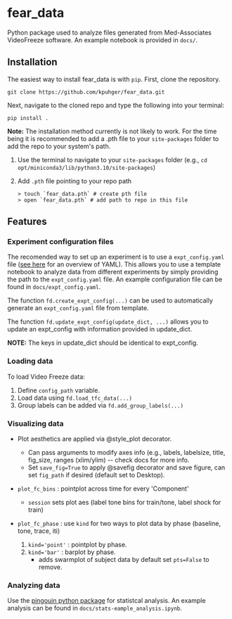# fear_data

Python package used to analyze files generated from Med-Associates VideoFreeze software.
An example notebook is provided in `docs/`.

## Installation

The easiest way to install fear_data is with `pip`. First, clone the
repository.

``` {.bash}
git clone https://github.com/kpuhger/fear_data.git
```

Next, navigate to the cloned repo and type the following into your terminal:

``` {.bash}
pip install .
```

**Note:** The installation method currently is not likely to work.
For the time being it is recommended to add a .pth file to your `site-packages` folder to add the repo to your system's path.

1. Use the terminal to navigate to your `site-packages` folder (e.g., `cd opt/miniconda3/lib/python3.10/site-packages`)
2. Add `.pth` file pointing to your repo path

    ```{.bash}
    > touch `fear_data.pth` # create pth file
    > open `fear_data.pth` # add path to repo in this file
    ```

## Features

### Experiment configuration files

The recomended way to set up an experiment is to use a `expt_config.yaml` file ([see here](https://www.redhat.com/en/topics/automation/what-is-yaml) for an overview of YAML).
This allows you to use a template notebook to analyze data from different experiments by simply providing the path to the `expt_config.yaml` file. An example configuration file can be found in `docs/expt_config.yaml`.

The function `fd.create_expt_config(...)` can be used to automatically generate an `expt_config.yaml` file from template.

The function `fd.update_expt_config(update_dict, ...)` allows you to update an expt_config with information provided in update_dict.

**NOTE:** The keys in update_dict should be identical to expt_config.

### Loading data

To load Video Freeze data:

1. Define `config_path` variable.
2. Load data using `fd.load_tfc_data(...)`
3. Group labels can be added via `fd.add_group_labels(...)`

### Visualizing data

* Plot aesthetics are applied via @style_plot decorator.
  * Can pass arguments to modify axes info (e.g., labels, labelsize, title, fig_size, ranges (xlim/ylim) -- check docs for more info.
  * Set `save_fig=True` to apply @savefig decorator and save figure, can set `fig_path` if desired (default set to Desktop).
* `plot_fc_bins` : pointplot across time for every 'Component'
  * `session` sets plot aes (label tone bins for train/tone, label shock for train)

* `plot_fc_phase` : use `kind` for two ways to plot data by phase (baseline, tone, trace, iti)
    1. `kind='point'` : pointplot by phase.
    2. `kind='bar'` : barplot by phase.
        * adds swarmplot of subject data by default set `pts=False` to remove.

### Analyzing data

Use the [pingouin python package](https://pingouin-stats.org/) for statistcal analysis.
An example analysis can be found in `docs/stats-eample_analysis.ipynb`.
